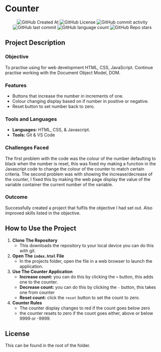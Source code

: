 # Counter

<div align="center">

<img alt="GitHub Created At" src="https://img.shields.io/github/created-at/KieranPritchard/Counter">

<img alt="GitHub License" src="https://img.shields.io/github/license/KieranPritchard/Counter">

<img alt="GitHub commit activity" src="https://img.shields.io/github/commit-activity/t/KieranPritchard/Counter">

<img alt="GitHub last commit" src="https://img.shields.io/github/last-commit/KieranPritchard/Counter">

<img alt="GitHub language count" src="https://img.shields.io/github/languages/count/KieranPritchard/Counter">

<img alt="GitHub Repo stars" src="https://img.shields.io/github/stars/KieranPritchard/Counter">

</div>

## Project Description
### Objective
To practise using for web development HTML, CSS, JavaScript. Continue practise working with the Document Object Model, DOM.
### Features
* Buttons that increase the number in increments of one.
* Colour changing display based on if number in positive or negative.
* Reset button to set number back to zero.
### Tools and Languages
* **Languages:** HTML, CSS, & Javascript.
* **Tools:** Git & VS Code
### Challenges Faced
The first problem with the code was the colour of the number defaulting to black when the number is reset, this was fixed my making a function in the Javascript code to change the colour of the counter to match certain criteria. 
The second problem was with showing the increase/decrease of the counter, I fixed this by making the web page display the value of the variable container the current number of the variable.
### Outcome
Successfully created a project that fulfils the objective I had set out. Also improved skills listed in the objective.
## How to Use the Project
1. **Clone The Repository**
	* This downloads the repository to your local device you can do this with git.
2. **Open The `index.html` File**
	* In the projects folder, open the file in a web browser to launch the application.
3. **Use The Counter Application**
	* **Increase count:** you can do this by clicking the `+` button, this adds one to the counter.
	* **Decrease count:** you can do this by clicking the `-` button, this takes one from counter
	* **Reset count:** click the `reset` button to set the count to zero.
4. **Counter Rules**
	* The counter display changes to red if the count goes below zero
	* the counter resets to zero if the count goes either, above or below 9999 or -9999.
## License
This can be found in the root of the folder.
